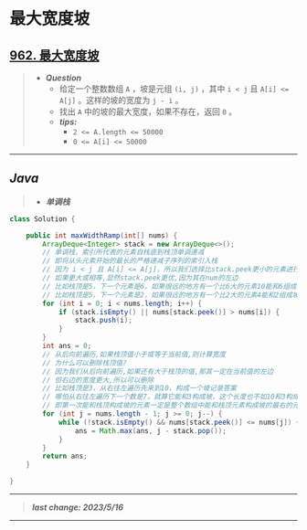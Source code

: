 # 最大宽度坡

## [962. 最大宽度坡](https://leetcode.cn/problems/maximum-width-ramp/)

> - ***Question***
>   - 给定一个整数数组 `A` ，坡是元组 `(i, j)` ，其中 `i < j` 且 `A[i] <= A[j]` 。这样的坡的宽度为 `j - i` 。
>   - 找出 `A` 中的坡的最大宽度，如果不存在，返回 `0` 。
>   - ***tips:***
>     - `2 <= A.length <= 50000`
>     - `0 <= A[i] <= 50000`

---

## *Java*

> - ***单调栈***

```java
class Solution {

    public int maxWidthRamp(int[] nums) {
        ArrayDeque<Integer> stack = new ArrayDeque<>();
        // 单调栈，索引所代表的元素自栈底到栈顶单调递减
        // 即将从头元素开始的最长的严格递减子序列的索引入栈
        // 因为 i < j 且 A[i] <= A[j]，所以我们选择比stack.peek更小的元素进行保存
        // 如果更大或相等,显然stack.peek更优,因为其在num的左边
        // 比如栈顶是5，下一个元素是6，如果很远的地方有一个比6大的元素10能和6组成坡，这个长度比10和5组成的坡短，没有必要留下
        // 比如栈顶是5，下一个元素是2，如果很远的地方有一个比2大的元素4能和2组成坡，但它和5无法组成坡，有必要留下
        for (int i = 0; i < nums.length; i++) {
            if (stack.isEmpty() || nums[stack.peek()] > nums[i]) {
                stack.push(i);
            }
        }
        int ans = 0;
        // 从后向前遍历,如果栈顶值小于或等于当前值,则计算宽度
        // 为什么可以删除栈顶值?
        // 因为我们从后向前遍历,如果还有大于栈顶的值,那其一定在当前值的左边
        // 但右边的宽度更大,所以可以删除
        // 比如栈顶是3，从右往左遍历先来到10，构成一个坡记录答案
        // 哪怕从右往左遍历下一个数是7，就算它能和3构成坡，这个长度也不如10和3构成的坡长，没有必要保留栈顶
        // 即第一次能和栈顶构成坡的元素一定是整个数组中能和栈顶元素构成坡的最右的元素，记录它的答案即可
        for (int j = nums.length - 1; j >= 0; j--) {
            while (!stack.isEmpty() && nums[stack.peek()] <= nums[j]) {
                ans = Math.max(ans, j - stack.pop());
            }
        }
        return ans;
    }

}
```

---

> ***last change: 2023/5/16***

---
